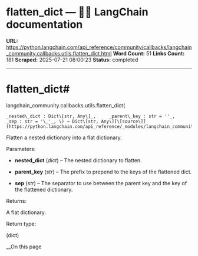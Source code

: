 # flatten_dict — 🦜🔗 LangChain  documentation

**URL:** https://python.langchain.com/api_reference/community/callbacks/langchain_community.callbacks.utils.flatten_dict.html
**Word Count:** 51
**Links Count:** 181
**Scraped:** 2025-07-21 08:00:23
**Status:** completed

---

# flatten\_dict\#

langchain\_community.callbacks.utils.flatten\_dict\(

    _nested\_dict : Dict\[str, Any\]_,     _parent\_key : str = ''_,     _sep : str = '\_'_, \) → Dict\[str, Any\][\[source\]](https://python.langchain.com/api_reference/_modules/langchain_community/callbacks/utils.html#flatten_dict)\#     

Flatten a nested dictionary into a flat dictionary.

Parameters:     

  * **nested\_dict** \(_dict_\) – The nested dictionary to flatten.

  * **parent\_key** \(_str_\) – The prefix to prepend to the keys of the flattened dict.

  * **sep** \(_str_\) – The separator to use between the parent key and the key of the flattened dictionary.

Returns:     

A flat dictionary.

Return type:     

\(dict\)

__On this page